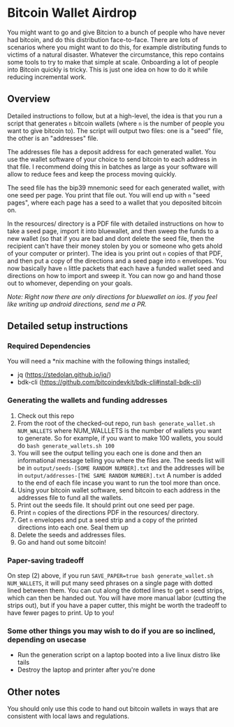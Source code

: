 # Bitcoin Wallet Airdrop

You might want to go and give Bitcion to a bunch of people who have never had bitcoin, and do this distribution face-to-face. There are lots of scenarios where you might want to do this, for example distributing funds to victims of a natural disaster. Whatever the circumstance, this repo contains some tools to try to make that simple at scale. Onboarding a lot of people into Bitcoin quickly is tricky. This is just one idea on how to do it while reducing incremental work.

## Overview

Detailed instructions to follow, but at a high-level, the idea is that you run a script that generates `n` bitcoin wallets (where `n` is the number of people you want to give bitcoin to). The script will output two files: one is a "seed" file, the other is an "addresses" file.

The addresses file has a deposit address for each generated wallet. You use the wallet software of your choice to send bitcoin to each address in that file. I recommend doing this in batches as large as your software will allow to reduce fees and keep the process moving quickly.

The seed file has the bip39 mnemonic seed for each generated wallet, with one seed per page. You print that file out. You will end up with `n` "seed pages", where each page has a seed to a wallet that you deposited bitcoin on.

In the resources/ directory is a PDF file with detailed instructions on how to take a seed page, import it into bluewallet, and then sweep the funds to a new wallet (so that if you are bad and dont delete the seed file, then the recipient can't have their money stolen by you or someone who gets ahold of your computer or printer). The idea is you print out `n` copies of that PDF, and then put a copy of the directions and a seed page into `n` envelopes. You now basically have `n` little packets that each have a funded wallet seed and directions on how to import and sweep it. You can now go and hand those out to whomever, depending on your goals.

*Note: Right now there are only directions for bluewallet on ios. If you feel like writing up android directions, send me a PR.*

## Detailed setup instructions

### Required Dependencies
You will need a *nix machine with the following things installed;

- jq (https://stedolan.github.io/jq/)
- bdk-cli (https://github.com/bitcoindevkit/bdk-cli#install-bdk-cli)

### Generating the wallets and funding addresses

1. Check out this repo
2. From the root of the checked-out repo, run `bash generate_wallet.sh NUM_WALLETS` where NUM_WALLLETS is the number of wallets you want to generate. So for example, if you want to make 100 wallets, you sould do `bash generate_wallets.sh 100`
3. You will see the output telling you each one is done and then an informational message telling you where the files are. The seeds list will be in `output/seeds-[SOME RANDOM NUMBER].txt` and the addresses will be in `output/addresses-[THE SAME RANDOM NUMBER].txt` A number is added to the end of each file incase you want to run the tool more than once.
4. Using your bitcoin wallet software, send bitcoin to each address in the addresses file to fund all the wallets.
5. Print out the seeds file. It should print out one seed per page.
6. Print `n` copies of the directions PDF in the resources/ directory.
7. Get `n` envelopes and put a seed strip and a copy of the printed directions into each one. Seal them up
8. Delete the seeds and addresses files.
9. Go and hand out some bitcoin!

### Paper-saving tradeoff
On step (2) above, if you run `SAVE_PAPER=true bash generate_wallet.sh NUM_WALLETS`, it will put many seed phrases on a single page with dotted lined between them. You can cut along the dotted lines to get `n` seed strips, which can then be handed out. You will have more manual labor (cutting the strips out), but if you have a paper cutter, this might be worth the tradeoff to have fewer pages to print. Up to you!

### Some other things you may wish to do if you are so inclined, depending on usecase

- Run the generation script on a laptop booted into a live linux distro like tails
- Destroy the laptop and printer after you're done


## Other notes

You should only use this code to hand out bitcoin wallets in ways that are consistent with local laws and regulations.
